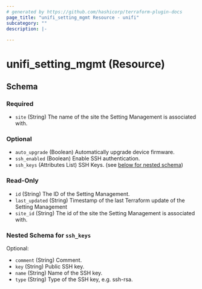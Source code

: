 ```yaml
---
# generated by https://github.com/hashicorp/terraform-plugin-docs
page_title: "unifi_setting_mgmt Resource - unifi"
subcategory: ""
description: |-
  
---
```


# unifi_setting_mgmt (Resource)





<!-- schema generated by tfplugindocs -->
## Schema

### Required

- `site` (String) The name of the site the Setting Management is associated with.

### Optional

- `auto_upgrade` (Boolean) Automatically upgrade device firmware.
- `ssh_enabled` (Boolean) Enable SSH authentication.
- `ssh_keys` (Attributes List) SSH Keys. (see [below for nested schema](#nestedatt--ssh_keys))

### Read-Only

- `id` (String) The ID of the Setting Management.
- `last_updated` (String) Timestamp of the last Terraform update of the Setting Management
- `site_id` (String) The id of the site the Setting Management is associated with.

<a id="nestedatt--ssh_keys"></a>
### Nested Schema for `ssh_keys`

Optional:

- `comment` (String) Comment.
- `key` (String) Public SSH key.
- `name` (String) Name of the SSH key.
- `type` (String) Type of the SSH key, e.g. ssh-rsa.
